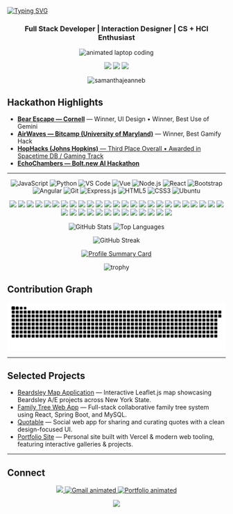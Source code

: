 [![Typing SVG](https://readme-typing-svg.herokuapp.com?color=6A5ACD&size=35&center=true&vCenter=true&width=1000&lines=Welcome+to+my+GitHub!;I'm+Samantha+Brown;Full+Stack+Developer+%7C+Interaction+Designer;Hackathon+Enthusiast)](https://git.io/typing-svg)
<h3 align="center">Full Stack Developer | Interaction Designer | CS + HCI Enthusiast</h3>

<div align="center">
  <img src="https://user-images.githubusercontent.com/74038190/212257468-1e9a91f1-b626-4baa-b15d-5c385dfa7ed2.gif" width="50px" alt="animated laptop coding" />
</div>

<p align="center">
  <a href="https://www.linkedin.com/in/samanthajeanneb" target="_blank"><img src="https://img.shields.io/badge/LinkedIn-0B66C3?style=for-the-badge&logo=linkedin&logoColor=white" /></a>
  <a href="mailto:samanthajeanneb@gmail.com"><img src="https://img.shields.io/badge/Email-D14836?style=for-the-badge&logo=gmail&logoColor=white" /></a>
  <a href="https://samanthajeanneb.com" target="_blank"><img src="https://img.shields.io/badge/Portfolio-000000?style=for-the-badge&logo=vercel&logoColor=white" /></a>
</p>

<p align="center">
  <img src="https://komarev.com/ghpvc/?username=samanthajeanneb&label=Profile%20views&color=0e75b6&style=flat" alt="samanthajeanneb" />
</p>

## Hackathon Highlights
<ul>
  <li><strong><a href="https://devpost.com/software/bear-escape">Bear Escape — Cornell</a></strong> — Winner, UI Design • Winner, Best Use of Gemini</li>
  <li><strong><a href="https://devpost.com/software/airwaves-342g1j">AirWaves — Bitcamp (University of Maryland)</a></strong> — Winner, Best Gamify Hack</li>
  <li><strong><a href="https://devpost.com/software/beatboxing">HopHacks (Johns Hopkins)</strong> — Third Place Overall • Awarded in Spacetime DB / Gaming Track</li>
  <li><strong><a href="https://devpost.com/software/echochambers">EchoChambers — Bolt.new AI Hackathon</a></strong></li>
</ul>

---
<div align="center">
  <!-- Core Web Languages -->
  <img src="https://user-images.githubusercontent.com/74038190/212257454-16e3712e-945a-4ca2-b238-408ad0bf87e6.gif" width="50" alt="JavaScript" />
  <img src="https://user-images.githubusercontent.com/74038190/212257468-1e9a91f1-b626-4baa-b15d-5c385dfa7ed2.gif" width="50" alt="Python" />

  <!-- Editors / IDE -->
  <img src="https://user-images.githubusercontent.com/74038190/212257463-4d082cb4-7483-4eaf-bc25-6dde2628aabd.gif" width="50" alt="VS Code" />

  <!-- Frameworks -->
  <img src="https://user-images.githubusercontent.com/74038190/212257472-08e52665-c503-4bd9-aa20-f5a4dae769b5.gif" width="50" alt="Vue" />
  <img src="https://user-images.githubusercontent.com/74038190/212257465-7ce8d493-cac5-494e-982a-5a9deb852c4b.gif" width="50" alt="Node.js" />
  <img src="https://user-images.githubusercontent.com/74038190/212257460-738ff738-247f-4445-a718-cdd0ca76e2db.gif" width="50" alt="React" />
  <img src="https://user-images.githubusercontent.com/74038190/212257467-871d32b7-e401-42e8-a166-fcfd7baa4c6b.gif" width="50" alt="Bootstrap" />
  <img src="https://user-images.githubusercontent.com/74038190/212281756-450d3ffa-9335-4b98-a965-db8a18fee927.gif" width="50" alt="Angular" />

  <!-- Tools -->
  <img src="https://user-images.githubusercontent.com/74038190/212280805-9bcb336b-8c55-46a8-abf8-ff286ab55472.gif" width="50" alt="Git" />
  <img src="https://user-images.githubusercontent.com/74038190/212280823-79088828-a258-4a4d-8d6c-96315d5a07af.gif" width="50" alt="Express.js" />

  <!-- Core Web Standards -->
  <img src="https://user-images.githubusercontent.com/74038190/212281763-e6ecd7ef-c4aa-45b6-a97c-f33f6bb592bd.gif" width="50" alt="HTML5" />
  <img src="https://user-images.githubusercontent.com/74038190/212281775-b468df30-4edc-4bf8-a4ee-f52e1aaddc86.gif" width="50" alt="CSS3" />

  <!-- Hosting / Backend -->
  <img src="https://github.com/Anmol-Baranwal/Cool-GIFs-For-GitHub/assets/74038190/de038172-e903-4951-926c-755878deb0b4" width="50" alt="Ubuntu" />
</div>


<p align="center">
  <img src="https://img.shields.io/badge/Fullstack%20Development-000000?style=flat&logo=vercel&logoColor=white" />
  <img src="https://img.shields.io/badge/Wireframing-F24E1E?style=flat&logo=figma&logoColor=white" />
  <img src="https://img.shields.io/badge/UX%20Design-FF4088?style=flat&logo=adobecreativecloud&logoColor=white" />

  <img src="https://img.shields.io/badge/Git-F05032?style=flat&logo=git&logoColor=white" />
  <img src="https://img.shields.io/badge/GitLab%20CI%2FCD-FC6D26?style=flat&logo=gitlab&logoColor=white" />
  <img src="https://img.shields.io/badge/Nginx-009639?style=flat&logo=nginx&logoColor=white" />

  <img src="https://img.shields.io/badge/Java-ED8B00?style=flat&logo=java&logoColor=white" />
  <img src="https://img.shields.io/badge/SpringBoot-6DB33F?style=flat&logo=spring-boot&logoColor=white" />
  <img src="https://img.shields.io/badge/REST%20API-02569B?style=flat&logo=swagger&logoColor=white" />

  <img src="https://img.shields.io/badge/JavaScript-F7DF1E?style=flat&logo=javascript&logoColor=000" />
  <img src="https://img.shields.io/badge/TypeScript-3178C6?style=flat&logo=typescript&logoColor=white" />
  <img src="https://img.shields.io/badge/Node.js-6DA55F?style=flat&logo=node.js&logoColor=white" />
  <img src="https://img.shields.io/badge/Express.js-000000?style=flat&logo=express&logoColor=white" />

  <!-- React/Docker/MySQL badges intentionally omitted (replaced by GIFs above) -->
  <img src="https://img.shields.io/badge/Angular-DD0031?style=flat&logo=angular&logoColor=white" />
  <img src="https://img.shields.io/badge/Vite-646CFF?style=flat&logo=vite&logoColor=white" />
  <img src="https://img.shields.io/badge/TailwindCSS-38B2AC?style=flat&logo=tailwind-css&logoColor=white" />
  <img src="https://img.shields.io/badge/Bootstrap-7952B3?style=flat&logo=bootstrap&logoColor=white" />

  <img src="https://img.shields.io/badge/PostgreSQL-336791?style=flat&logo=postgresql&logoColor=white" />
  <img src="https://img.shields.io/badge/MongoDB-47A248?style=flat&logo=mongodb&logoColor=white" />
  <img src="https://img.shields.io/badge/SQL-CC2927?style=flat&logo=microsoftsqlserver&logoColor=white" />
  <img src="https://img.shields.io/badge/OpenAPI%2FSwagger-85EA2D?style=flat&logo=swagger&logoColor=000" />

  <img src="https://img.shields.io/badge/OpenCV-5C3EE8?style=flat&logo=opencv&logoColor=white" />
  <img src="https://img.shields.io/badge/Python-3776AB?style=flat&logo=python&logoColor=white" />
  <img src="https://img.shields.io/badge/C-00599C?style=flat&logo=c&logoColor=white" />
  <img src="https://img.shields.io/badge/C++-00599C?style=flat&logo=c%2B%2B&logoColor=white" />
  <img src="https://img.shields.io/badge/Functional%20Programming-5C2D91?style=flat&logo=haskell&logoColor=white" />

  <img src="https://img.shields.io/badge/Leaflet-199900?style=flat&logo=leaflet&logoColor=white" />
  <img src="https://img.shields.io/badge/Figma-F24E1E?style=flat&logo=figma&logoColor=white" />
  <img src="https://img.shields.io/badge/Adobe%20XD-FF61F6?style=flat&logo=adobe-xd&logoColor=white" />

  <img src="https://img.shields.io/badge/HTML5-E34F26?style=flat&logo=html5&logoColor=white" />
  <img src="https://img.shields.io/badge/CSS3-1572B6?style=flat&logo=css3&logoColor=white" />

  <img src="https://img.shields.io/badge/Jest-C21325?style=flat&logo=jest&logoColor=white" />
  <img src="https://img.shields.io/badge/Cypress-17202C?style=flat&logo=cypress&logoColor=white" />
  <img src="https://img.shields.io/badge/Playwright-2EAD33?style=flat&logo=playwright&logoColor=white" />

  <img src="https://img.shields.io/badge/Linux-FCC624?style=flat&logo=linux&logoColor=000" />
  <img src="https://img.shields.io/badge/Fedora-294172?style=flat&logo=fedora&logoColor=white" />
  <img src="https://img.shields.io/badge/VS%20Code-007ACC?style=flat&logo=visual-studio-code&logoColor=white" />
  <img src="https://img.shields.io/badge/IntelliJ%20IDEA-000000?style=flat&logo=intellij-idea&logoColor=white" />
</p>

<p align="center">
  <img width="48%" src="https://github-readme-stats.vercel.app/api?username=samanthajeanneb&show_icons=true&theme=radical&hide_rank=true" alt="GitHub Stats" />
  <img width="46%" src="https://github-readme-stats.vercel.app/api/top-langs/?username=samanthajeanneb&layout=compact&theme=radical" alt="Top Languages" />
</p>

<p align="center">
  <img width="48%" src="https://streak-stats.demolab.com?user=samanthajeanneb&theme=radical" alt="GitHub Streak" />
</p>

<p align="center">
  <a href="https://github.com/vn7n24fzkq/github-profile-summary-cards">
    <img width="800" height="220" src="https://github-profile-summary-cards.vercel.app/api/cards/profile-details?username=samanthajeanneb&theme=monokai" alt="Profile Summary Card" />
  </a>
</p>

<p align="center">
  <img src="https://github-profile-trophy.vercel.app/?username=samanthajeanneb&theme=gruvbox&no-frame=true&margin-w=10&row=1" alt="trophy" />
</p>


## Contribution Graph
<p align="center">
  <img alt="snake eating my contributions" src="https://raw.githubusercontent.com/ArshSSandhu/ArshSSandhu/output/github-contribution-grid-snake.svg" />
</p>

---

## Selected Projects
<ul>
  <li><a href="https://github.com/SamanthaJeanneb/Beardsley-Map-Application">Beardsley Map Application</a> — Interactive Leaflet.js map showcasing Beardsley A/E projects across New York State.</li>
  <li><a href="https://github.com/SamanthaJeanneb/FamilyTree">Family Tree Web App</a> — Full-stack collaborative family tree system using React, Spring Boot, and MySQL.</li>
  <li><a href="https://github.com/SamanthaJeanneb/Quotable">Quotable</a> — Social web app for sharing and curating quotes with a clean design-focused UI.</li>
  <li><a href="https://samanthajeanneb.com">Portfolio Site</a> — Personal site built with Vercel & modern web tooling, featuring interactive galleries & projects.</li>
</ul>

---

## Connect
<p align="center">
  <a href="https://www.linkedin.com/in/samanthajeanneb" target="_blank">
<img src="https://user-images.githubusercontent.com/74038190/235294012-0a55e343-37ad-4b0f-924f-c8431d9d2483.gif" width="60">
  </a>
  <a href="mailto:samanthajeanneb@gmail.com">
    <img src="https://user-images.githubusercontent.com/74038190/235294015-47144047-25ab-417c-af1b-6746820a20ff.gif" width="60" alt="Gmail animated"/>
  </a>
  <a href="https://samanthajeanneb.com" target="_blank">
    <img src="https://user-images.githubusercontent.com/74038190/235294013-a33e5c43-a01c-43f6-b44d-a406d8b4ab75.gif" width="60" alt="Portfolio animated"/>
  </a>
</p>
<p align="center">
<img src="https://user-images.githubusercontent.com/74038190/212284158-e840e285-664b-44d7-b79b-e264b5e54825.gif" width="600">
</p>


